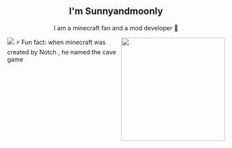 
<h2 align="center">I'm <b>Sunnyandmoonly</b></h2>
<p align="center">
I am a minecraft fan and a mod developer 🧩
</p>
<img align="right" height="240px" src="https://i.pinimg.com/originals/e4/26/70/e426702edf874b181aced1e2fa5c6cde.gif"/>
<img src="https://github-readme-stats.vercel.app/api/top-langs/?username=Sunnyandmoonly&hide_progress=true&theme=dark"/>
⚡ Fun fact: when minecraft was created by Notch , he named the cave game
<!--
**programmeurmedhedi3/programmeurmedhedi3** is a ✨ _special_ ✨ repository because its `README.md` (this file) appears on your GitHub profile.

Here are some ideas to get you started:

- 🔭 I’m currently working on ...
- 🌱 I’m currently learning ...
- 👯 I’m looking to collaborate on ...
- 🤔 I’m looking for help with ...
- 💬 Ask me about ...
- 📫 How to reach me: ...
- 😄 Pronouns: ...
- ⚡ Fun fact: ...
-->
